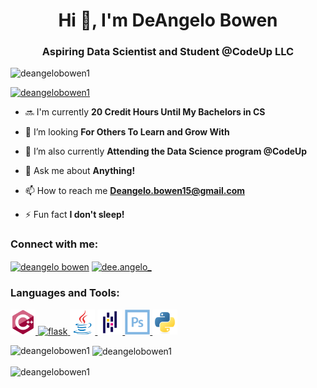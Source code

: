 <h1 align="center">Hi 👋, I'm DeAngelo Bowen</h1>
<h3 align="center">Aspiring Data Scientist and Student @CodeUp LLC</h3>

<p align="left"> <img src="https://komarev.com/ghpvc/?username=deangelobowen1&label=Profile%20views&color=0e75b6&style=flat" alt="deangelobowen1" /> </p>

<p align="left"> <a href="https://github.com/ryo-ma/github-profile-trophy"><img src="https://github-profile-trophy.vercel.app/?username=deangelobowen1" alt="deangelobowen1" /></a> </p>

- 🔜 I'm currently **20 Credit Hours Until My Bachelors in CS**

- 🎎 I’m looking **For Others To Learn and Grow With**

- 🤝 I’m also currently **Attending the Data Science program @CodeUp**

- 💬 Ask me about **Anything!**

- 📫 How to reach me **Deangelo.bowen15@gmail.com**

- ⚡ Fun fact **I don't sleep!**

<h3 align="left">Connect with me:</h3>
<p align="left">
<a href="https://fb.com/deangelo bowen" target="blank"><img align="center" src="https://raw.githubusercontent.com/rahuldkjain/github-profile-readme-generator/master/src/images/icons/Social/facebook.svg" alt="deangelo bowen" height="30" width="40" /></a>
<a href="https://instagram.com/dee.angelo_" target="blank"><img align="center" src="https://raw.githubusercontent.com/rahuldkjain/github-profile-readme-generator/master/src/images/icons/Social/instagram.svg" alt="dee.angelo_" height="30" width="40" /></a>
</p>

<h3 align="left">Languages and Tools:</h3>
<p align="left"> <a href="https://www.w3schools.com/cpp/" target="_blank" rel="noreferrer"> <img src="https://raw.githubusercontent.com/devicons/devicon/master/icons/cplusplus/cplusplus-original.svg" alt="cplusplus" width="40" height="40"/> </a> <a href="https://flask.palletsprojects.com/" target="_blank" rel="noreferrer"> <img src="https://www.vectorlogo.zone/logos/pocoo_flask/pocoo_flask-icon.svg" alt="flask" width="40" height="40"/> </a> <a href="https://www.java.com" target="_blank" rel="noreferrer"> <img src="https://raw.githubusercontent.com/devicons/devicon/master/icons/java/java-original.svg" alt="java" width="40" height="40"/> </a> <a href="https://pandas.pydata.org/" target="_blank" rel="noreferrer"> <img src="https://raw.githubusercontent.com/devicons/devicon/2ae2a900d2f041da66e950e4d48052658d850630/icons/pandas/pandas-original.svg" alt="pandas" width="40" height="40"/> </a> <a href="https://www.photoshop.com/en" target="_blank" rel="noreferrer"> <img src="https://raw.githubusercontent.com/devicons/devicon/master/icons/photoshop/photoshop-line.svg" alt="photoshop" width="40" height="40"/> </a> <a href="https://www.python.org" target="_blank" rel="noreferrer"> <img src="https://raw.githubusercontent.com/devicons/devicon/master/icons/python/python-original.svg" alt="python" width="40" height="40"/> </a> </p>

<p><img align="left" src="https://github-readme-stats.vercel.app/api/top-langs?username=deangelobowen1&show_icons=true&locale=en&layout=compact" alt="deangelobowen1" /></p>

<p>&nbsp;<img align="center" src="https://github-readme-stats.vercel.app/api?username=deangelobowen1&show_icons=true&locale=en" alt="deangelobowen1" /></p>

<p><img align="center" src="https://github-readme-streak-stats.herokuapp.com/?user=deangelobowen1&" alt="deangelobowen1" /></p>

